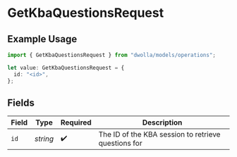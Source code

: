 # GetKbaQuestionsRequest

## Example Usage

```typescript
import { GetKbaQuestionsRequest } from "dwolla/models/operations";

let value: GetKbaQuestionsRequest = {
  id: "<id>",
};
```

## Fields

| Field                                               | Type                                                | Required                                            | Description                                         |
| --------------------------------------------------- | --------------------------------------------------- | --------------------------------------------------- | --------------------------------------------------- |
| `id`                                                | *string*                                            | :heavy_check_mark:                                  | The ID of the KBA session to retrieve questions for |